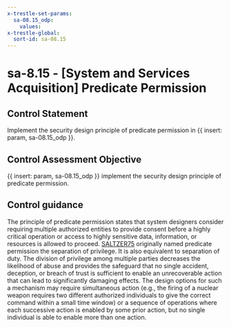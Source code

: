 ```yaml
---
x-trestle-set-params:
  sa-08.15_odp:
    values:
x-trestle-global:
  sort-id: sa-08.15
---
```


# sa-8.15 - \[System and Services Acquisition\] Predicate Permission

## Control Statement

Implement the security design principle of predicate permission in {{ insert: param, sa-08.15_odp }}.

## Control Assessment Objective

 {{ insert: param, sa-08.15_odp }} implement the security design principle of predicate permission.

## Control guidance

The principle of predicate permission states that system designers consider requiring multiple authorized entities to provide consent before a highly critical operation or access to highly sensitive data, information, or resources is allowed to proceed. [SALTZER75](#c9495d6e-ef64-4090-8509-e58c3b9009ff) originally named predicate permission the separation of privilege. It is also equivalent to separation of duty. The division of privilege among multiple parties decreases the likelihood of abuse and provides the safeguard that no single accident, deception, or breach of trust is sufficient to enable an unrecoverable action that can lead to significantly damaging effects. The design options for such a mechanism may require simultaneous action (e.g., the firing of a nuclear weapon requires two different authorized individuals to give the correct command within a small time window) or a sequence of operations where each successive action is enabled by some prior action, but no single individual is able to enable more than one action.
